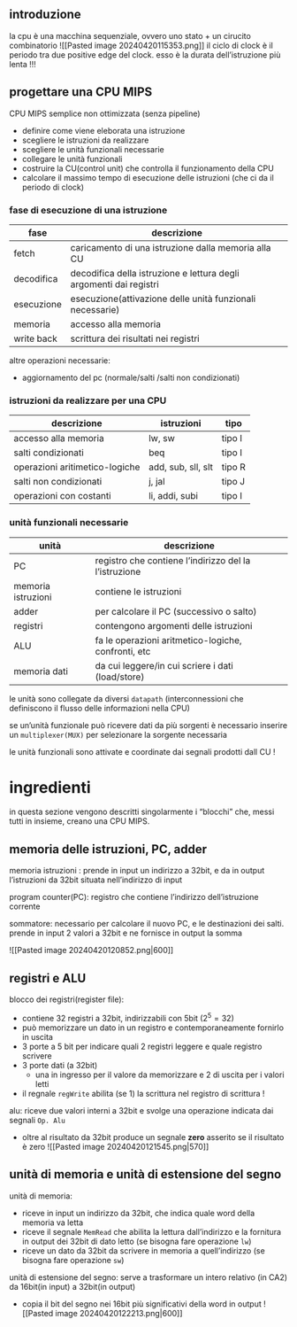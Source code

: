 ## introduzione
la cpu è una macchina sequenziale, ovvero uno stato + un cirucito combinatorio
![[Pasted image 20240420115353.png]]
il ciclo di clock è il periodo tra due positive edge del clock. esso è la durata dell’istruzione più lenta !!!
## progettare una CPU MIPS
CPU MIPS semplice non ottimizzata (senza pipeline)
- definire come viene eleborata una istruzione
- scegliere le istruzioni da realizzare
- scegliere le unità funzionali  necessarie
- collegare le unità funzionali
- costruire la CU(control unit) che controlla il funzionamento della CPU
- calcolare il massimo tempo di esecuzione delle istruzioni (che ci da il periodo di clock)

### fase di esecuzione di una istruzione

| fase       | descrizione                                                        |
| ---------- | ------------------------------------------------------------------ |
| fetch      | caricamento di una istruzione dalla memoria alla CU                |
| decodifica | decodifica della istruzione e lettura degli argomenti dai registri |
| esecuzione | esecuzione(attivazione delle unità funzionali necessarie)          |
| memoria    | accesso alla memoria                                               |
| write back | scrittura dei risultati nei registri                               |
altre operazioni necessarie:
- aggiornamento del pc (normale/salti /salti non condizionati)

### istruzioni da realizzare per una CPU

| descrizione                    | istruzioni         | tipo   |
| ------------------------------ | ------------------ | ------ |
| accesso alla memoria           | lw, sw             | tipo I |
| salti condizionati             | beq                | tipo I |
| operazioni aritimetico-logiche | add, sub, sll, slt | tipo R |
| salti non condizionati         | j, jal             | tipo J |
| operazioni con costanti        | li, addi, subi     | tipo I |

### unità funzionali necessarie

| unità              | descrizione                                           |
| ------------------ | ----------------------------------------------------- |
| PC                 | registro che contiene l’indirizzo del la l’istruzione |
| memoria istruzioni | contiene le istruzioni                                |
| adder              | per calcolare il PC (successivo o salto)              |
| registri           | contengono argomenti delle istruzioni                 |
| ALU                | fa le operazioni aritmetico-logiche, confronti, etc   |
| memoria dati       | da cui leggere/in cui scriere i dati (load/store)     |
le unità sono collegate da diversi `datapath` (interconnessioni che definiscono il flusso delle informazioni nella CPU)

se un’unità funzionale può ricevere dati da più sorgenti è necessario inserire un `multiplexer(MUX)` per selezionare la sorgente necessaria 

le unità funzionali sono attivate e coordinate dai segnali prodotti dall CU !

# ingredienti
in questa sezione vengono descritti singolarmente i “blocchi” che, messi tutti in insieme, creano una CPU MIPS.
## memoria delle istruzioni, PC, adder
memoria istruzioni : prende in input un indirizzo a 32bit, e da in output l’istruzioni da 32bit situata nell’indirizzo di input

program counter(PC): registro che contiene l’indirizzo dell’istruzione corrente

sommatore: necessario per calcolare il nuovo PC, e le destinazioni dei salti. prende in input 2 valori a 32bit e ne fornisce in output la somma 

![[Pasted image 20240420120852.png|600]]

## registri e ALU
blocco dei registri(register file):
- contiene 32 registri a 32bit, indirizzabili con 5bit ($2^5 = 32$)
- può memorizzare un dato in un registro e contemporaneamente fornirlo in uscita
- 3 porte a 5 bit per indicare quali 2 registri leggere e quale registro scrivere
- 3 porte dati (a 32bit)
	- una in ingresso per il valore da memorizzare e 2 di uscita per i valori letti
- il regnale `regWrite` abilita (se 1) la scrittura nel registro di scrittura !

alu: 
riceve due valori interni a 32bit e svolge una operazione indicata dai segnali `Op. Alu`
- oltre al risultato da 32bit produce un segnale **zero** asserito se il risultato è zero
 ![[Pasted image 20240420121545.png|570]]
## unità di memoria e unità di estensione del segno
unità di memoria: 
- riceve in input un indirizzo da 32bit, che indica quale word della memoria va letta
- riceve il segnale `MemRead` che abilita la lettura dall’indirizzo e la fornitura in output dei 32bit di dato letto (se bisogna fare operazione `lw`)
- riceve un dato da 32bit da scrivere in memoria a quell’indirizzo (se bisogna fare operazione `sw`)

unità di estensione del segno:
serve a trasformare un intero relativo (in CA2) da 16bit(in input) a 32bit(in output) 
- copia il bit del segno nei 16bit più significativi della word in output
![[Pasted image 20240420122213.png|600]]